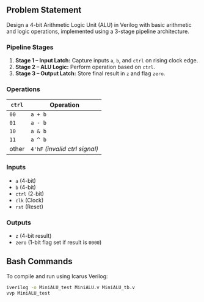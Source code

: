 ## Problem Statement
Design a 4-bit Arithmetic Logic Unit (ALU) in Verilog with basic arithmetic and logic operations, implemented using a 3-stage pipeline architecture.

### Pipeline Stages
1. **Stage 1 – Input Latch:** Capture inputs `a`, `b`, and `ctrl` on rising clock edge.
2. **Stage 2 – ALU Logic:** Perform operation based on `ctrl`.
3. **Stage 3 – Output Latch:** Store final result in `z` and flag `zero`.

### Operations

| `ctrl` | Operation |
|--------|-----------|
| `00`   | `a + b`   |
| `01`   | `a - b`   |
| `10`   | `a & b`   |
| `11`   | `a ^ b`   |
| other  | `4'hF`    *(invalid ctrl signal)*

### Inputs
- `a` (4-bit)
- `b` (4-bit)
- `ctrl` (2-bit)
- `clk` (Clock)
- `rst` (Reset)

### Outputs
- `z` (4-bit result)
- `zero` (1-bit flag set if result is `0000`)

## Bash Commands

To compile and run using Icarus Verilog:
```bash
iverilog -o MiniALU_test MiniALU.v MiniALU_tb.v
vvp MiniALU_test
